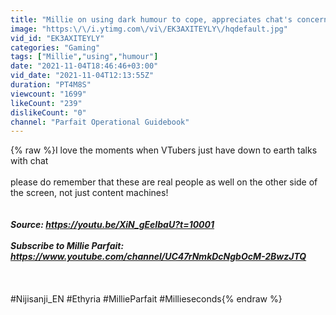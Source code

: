```yaml
---
title: "Millie on using dark humour to cope, appreciates chat's concerns about her well being"
image: "https:\/\/i.ytimg.com\/vi\/EK3AXITEYLY\/hqdefault.jpg"
vid_id: "EK3AXITEYLY"
categories: "Gaming"
tags: ["Millie","using","humour"]
date: "2021-11-04T18:46:46+03:00"
vid_date: "2021-11-04T12:13:55Z"
duration: "PT4M8S"
viewcount: "1699"
likeCount: "239"
dislikeCount: "0"
channel: "Parfait Operational Guidebook"
---
```

{% raw %}I love the moments when VTubers just have down to earth talks with chat<br /><br />please do remember that these are real people as well on the other side of the screen, not just content machines!<br /><br />___<br />Source: <a rel="nofollow" target="blank" href="https://youtu.be/XiN_gEeIbaU?t=10001">https://youtu.be/XiN_gEeIbaU?t=10001</a><br /><br />Subscribe to Millie Parfait: <a rel="nofollow" target="blank" href="https://www.youtube.com/channel/UC47rNmkDcNgbOcM-2BwzJTQ">https://www.youtube.com/channel/UC47rNmkDcNgbOcM-2BwzJTQ</a><br />___<br /><br /><br />#Nijisanji_EN #Ethyria #MillieParfait #Millieseconds{% endraw %}
